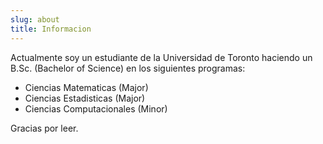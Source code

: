 ```yaml
---
slug: about
title: Informacion
---
```


Actualmente soy un estudiante de la Universidad de Toronto haciendo un B.Sc. 
(Bachelor of Science) en los siguientes programas:
- Ciencias Matematicas (Major)
- Ciencias Estadisticas (Major)
- Ciencias Computacionales (Minor)

Gracias por leer.